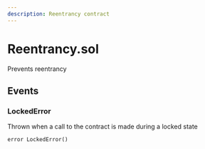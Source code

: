 ```yaml
---
description: Reentrancy contract
---
```


# Reentrancy.sol

Prevents reentrancy





## Events

### LockedError

Thrown when a call to the contract is made during a locked state

```solidity title="Solidity"
error LockedError()
```
